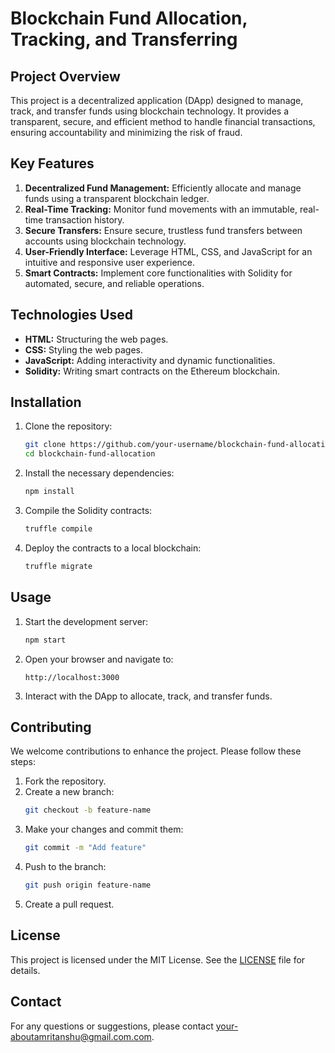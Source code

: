 # Blockchain Fund Allocation, Tracking, and Transferring

## Project Overview

This project is a decentralized application (DApp) designed to manage, track, and transfer funds using blockchain technology. It provides a transparent, secure, and efficient method to handle financial transactions, ensuring accountability and minimizing the risk of fraud.

## Key Features

1. **Decentralized Fund Management:** Efficiently allocate and manage funds using a transparent blockchain ledger.
2. **Real-Time Tracking:** Monitor fund movements with an immutable, real-time transaction history.
3. **Secure Transfers:** Ensure secure, trustless fund transfers between accounts using blockchain technology.
4. **User-Friendly Interface:** Leverage HTML, CSS, and JavaScript for an intuitive and responsive user experience.
5. **Smart Contracts:** Implement core functionalities with Solidity for automated, secure, and reliable operations.

## Technologies Used

- **HTML:** Structuring the web pages.
- **CSS:** Styling the web pages.
- **JavaScript:** Adding interactivity and dynamic functionalities.
- **Solidity:** Writing smart contracts on the Ethereum blockchain.

## Installation

1. Clone the repository:
    ```bash
    git clone https://github.com/your-username/blockchain-fund-allocation.git
    cd blockchain-fund-allocation
    ```

2. Install the necessary dependencies:
    ```bash
    npm install
    ```

3. Compile the Solidity contracts:
    ```bash
    truffle compile
    ```

4. Deploy the contracts to a local blockchain:
    ```bash
    truffle migrate
    ```

## Usage

1. Start the development server:
    ```bash
    npm start
    ```

2. Open your browser and navigate to:
    ```
    http://localhost:3000
    ```

3. Interact with the DApp to allocate, track, and transfer funds.

## Contributing

We welcome contributions to enhance the project. Please follow these steps:

1. Fork the repository.
2. Create a new branch:
    ```bash
    git checkout -b feature-name
    ```
3. Make your changes and commit them:
    ```bash
    git commit -m "Add feature"
    ```
4. Push to the branch:
    ```bash
    git push origin feature-name
    ```
5. Create a pull request.

## License

This project is licensed under the MIT License. See the [LICENSE](LICENSE) file for details.

## Contact

For any questions or suggestions, please contact [your-aboutamritanshu@gmail.com.com](mailto:aboutamritanshu@gmail.com).
